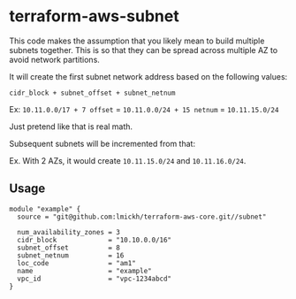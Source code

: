 # terraform-aws-subnet

This code makes the assumption that you likely mean to build multiple subnets
together.  This is so that they can be spread across multiple AZ to avoid
network partitions.

It will create the first subnet network address based on the following values:

`cidr_block + subnet_offset + subnet_netnum`

Ex: `10.11.0.0/17 + 7 offset` = `10.11.0.0/24 + 15 netnum` = `10.11.15.0/24`

Just pretend like that is real math.

Subsequent subnets will be incremented from that:

Ex. With 2 AZs, it would create `10.11.15.0/24` and `10.11.16.0/24`.

## Usage

```
module "example" {
  source = "git@github.com:lmickh/terraform-aws-core.git//subnet"

  num_availability_zones = 3
  cidr_block             = "10.10.0.0/16"
  subnet_offset          = 8
  subnet_netnum          = 16
  loc_code               = "am1"
  name                   = "example"
  vpc_id                 = "vpc-1234abcd"
}
```